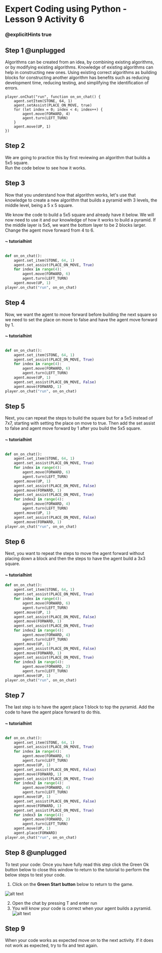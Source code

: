# Expert Coding using Python - Lesson 9 Activity 6
### @explicitHints true

## Step 1 @unplugged

Algorithms can be created from an idea, by combining existing algorithms, or by modifying existing algorithms. Knowledge of existing algorithms can help in constructing new ones. Using existing correct algorithms as building blocks for constructing another algorithm 
has benefits such as reducing development time, reducing testing, and simplifying the identification of errors.

```template
player.onChat("run", function on_on_chat() {
    agent.setItem(STONE, 64, 1)
    agent.setAssist(PLACE_ON_MOVE, true)
    for (let index = 0; index < 4; index++) {
        agent.move(FORWARD, 4)
        agent.turn(LEFT_TURN)
    }
    agent.move(UP, 1)
})
```

## Step 2

We are going to practice this by first reviewing an algorithm that builds a 5x5 square.  
Run the code below to see how it works.  


## Step 3

Now that you understand how that algorithm works, let's use that knowledge to create a new algorithm that builds a pyramid with 3 levels, the middle level, being a 5 x 5 square.  

We know the code to build a 5x5 square and already have it below.  We will now need to use it and our knowledge of how it works to build a pyramid. If the middle layer is 5x5, we want the bottom layer to be 2 blocks larger. Change the agent move forward from 4 to 6.  

#### ~ tutorialhint
```python

def on_on_chat():
    agent.set_item(STONE, 64, 1)
    agent.set_assist(PLACE_ON_MOVE, True)
    for index in range(4):
        agent.move(FORWARD, 6)
        agent.turn(LEFT_TURN)
    agent.move(UP, 1)
player.on_chat("run", on_on_chat)
```

## Step 4

Now, we want the agent to move forward before building the next square so we need to set the place on move to false and have the agent move forward by 1. 

#### ~ tutorialhint

```python 

def on_on_chat():
    agent.set_item(STONE, 64, 1)
    agent.set_assist(PLACE_ON_MOVE, True)
    for index in range(4):
        agent.move(FORWARD, 6)
        agent.turn(LEFT_TURN)
    agent.move(UP, 1)
    agent.set_assist(PLACE_ON_MOVE, False)
    agent.move(FORWARD, 1)
player.on_chat("run", on_on_chat)
```


## Step 5

Next, you can repeat the steps to build the square but for a 5x5 instead of 7x7, starting with setting the place on move to true. Then add the set assist to false and agent move forward by 1 after you build the 5x5 square. 

#### ~ tutorialhint

```python 

def on_on_chat():
    agent.set_item(STONE, 64, 1)
    agent.set_assist(PLACE_ON_MOVE, True)
    for index in range(4):
        agent.move(FORWARD, 6)
        agent.turn(LEFT_TURN)
    agent.move(UP, 1)
    agent.set_assist(PLACE_ON_MOVE, False)
    agent.move(FORWARD, 1)
    agent.set_assist(PLACE_ON_MOVE, True)
    for index2 in range(4):
        agent.move(FORWARD, 4)
        agent.turn(LEFT_TURN)
    agent.move(UP, 1)
    agent.set_assist(PLACE_ON_MOVE, False)
    agent.move(FORWARD, 1)
player.on_chat("run", on_on_chat)

```


## Step 6

Next, you want to repeat the steps to move the agent forward without placing down a block and then the steps to have the agent build a 3x3 square.  


#### ~ tutorialhint

```python 
def on_on_chat():
    agent.set_item(STONE, 64, 1)
    agent.set_assist(PLACE_ON_MOVE, True)
    for index in range(4):
        agent.move(FORWARD, 6)
        agent.turn(LEFT_TURN)
    agent.move(UP, 1)
    agent.set_assist(PLACE_ON_MOVE, False)
    agent.move(FORWARD, 1)
    agent.set_assist(PLACE_ON_MOVE, True)
    for index2 in range(4):
        agent.move(FORWARD, 4)
        agent.turn(LEFT_TURN)
    agent.move(UP, 1)
    agent.set_assist(PLACE_ON_MOVE, False)
    agent.move(FORWARD, 1)
    agent.set_assist(PLACE_ON_MOVE, True)
    for index3 in range(4):
        agent.move(FORWARD, 2)
        agent.turn(LEFT_TURN)
    agent.move(UP, 1)
player.on_chat("run", on_on_chat)
```

## Step 7

The last step is to have the agent place 1 block to top the pyramid.  Add the code to have the agent place forward to do this. 

#### ~ tutorialhint

```python 

def on_on_chat():
    agent.set_item(STONE, 64, 1)
    agent.set_assist(PLACE_ON_MOVE, True)
    for index in range(4):
        agent.move(FORWARD, 6)
        agent.turn(LEFT_TURN)
    agent.move(UP, 1)
    agent.set_assist(PLACE_ON_MOVE, False)
    agent.move(FORWARD, 1)
    agent.set_assist(PLACE_ON_MOVE, True)
    for index2 in range(4):
        agent.move(FORWARD, 4)
        agent.turn(LEFT_TURN)
    agent.move(UP, 1)
    agent.set_assist(PLACE_ON_MOVE, False)
    agent.move(FORWARD, 1)
    agent.set_assist(PLACE_ON_MOVE, True)
    for index3 in range(4):
        agent.move(FORWARD, 2)
        agent.turn(LEFT_TURN)
    agent.move(UP, 1)
    agent.place(FORWARD)
player.on_chat("run", on_on_chat)
```


## Step 8 @unplugged

To test your code:
Once you have fully read this step click the Green Ok button below to close this window to return to the tutorial to perform the below steps to test your code.

1. Click on the **Green Start button** below to return to the game.

  

![alt text](https://expertjs.codingcredentials.com/Lesson1/1.1/1.JPG?raw=true  "Start")

2.  Open the chat by pressing T and enter run
3. You will know your code is correct when your agent builds a pyramid. 
![alt text](https://expertjs.codingcredentials.com/Lesson9/9.2/9.2.2.png?raw=true  "code")

## Step 9
When your code works as expected move on to the next activity.
If it does not work as expected, try to fix and test again.
